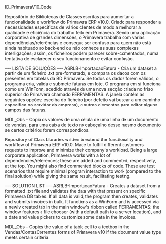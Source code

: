 ID_PrimaveraV10_Code

Repositório de Bibliotecas de Classes escritas para aumentar a funcionalidade e workflow do Primavera ERP v10.0.
Criado para responder a necessidades específicas de vários clientes de modo a melhorar a qualidade e eficiência do trabalho feito em Primavera.
Sendo uma aplicação corporativa de grandes dimensões, o Primavera trabalha com várias dependências/referências e consegue ser confuso para quem não está ainda habituado ao back-end ou não conhece as suas complexas interligações; assim, os ficheiros podem parecer sobre-comentados, numa tentativa de esclarecer o seu funcionamento e evitar confusão.

--- LISTA DE SOLUÇÕES ---
ASRLB-ImportacaoFatura - Cria um dataset a partir de um ficheiro .txt pre-formatado, e compara os dados com os presentes em tabelas da BD Primavera. Se todos os dados forem válidos, o programa cria, valida e submete faturas em lote. O programa em sí funciona como um WinForm, acedido através de uma nova secção criada no friso superior do Primavera chamado FERRAMENTAS. A janela contém as seguintes opções: escolha do ficheiro (por defeito vai buscar a um caminho especifico no servidor da empresa), e outros elementos para editar alguns campos das faturas.

MDL_Obs - Copia os valores de uma célula de uma linha de um documento de vendas, para uma caixa de texto no cabeçalho desse mesmo documento se certos critérios forem correspondidos.



Repository of Class Libraries written to extend the functionality and workflow of Primavera ERP v10.0.
Made to fulfill different customers requests to improve and minimize their company's workload.
Being a large corporate application, Primavera works with a lot of dependencies/references; these are added and commented, respectively, at the top. You might also find commented blocks of code. These are test scenarios that require minimal program interaction to work (compared to the final solution) while giving the same result, facilitating testing.

--- SOLUTION LIST ---
ASRLB-ImportacaoFatura - Creates a dataset from a formatted .txt file and validates the data with that present on specific Primavera DB tables. If all data is valid, the program then creates, validates and submits invoices in bulk. It functions as a WinForm and is accessed via a newly created tab in the main window's ribbon called FERRAMENTAS; the window features a file chooser (with a default path to a server location), and a date and value pickers to customize some data in the invoices.

MDL_Obs - Copies the value of a table cell to a textbox in the Vendas/ContasCorrentes forms of Primavera v10 if the document value type meets certain criteria.
